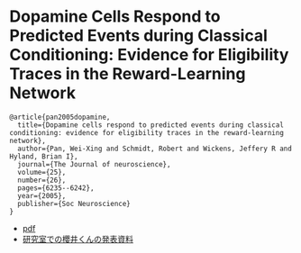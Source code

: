# Dopamine Cells Respond to Predicted Events during Classical Conditioning: Evidence for Eligibility Traces in the Reward-Learning Network

```
@article{pan2005dopamine,
  title={Dopamine cells respond to predicted events during classical conditioning: evidence for eligibility traces in the reward-learning network},
  author={Pan, Wei-Xing and Schmidt, Robert and Wickens, Jeffery R and Hyland, Brian I},
  journal={The Journal of neuroscience},
  volume={25},
  number={26},
  pages={6235--6242},
  year={2005},
  publisher={Soc Neuroscience}
}
```

- [pdf](http://www.jneurosci.org/content/25/26/6235.full.pdf+html)
- [研究室での櫻井くんの発表資料](https://drive.google.com/file/d/0B-OHcMrFyg1zaXBTMmpiNDBXSmM/view?usp=sharing)
